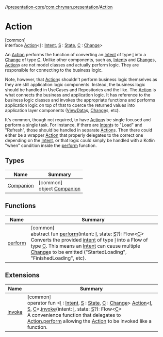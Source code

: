 //[presentation-core](../../../index.md)/[com.chrynan.presentation](../index.md)/[Action](index.md)

# Action

[common]\
interface [Action](index.md)&lt;[I](index.md) : [Intent](../-intent/index.md), [S](index.md) : [State](../-state/index.md), [C](index.md) : [Change](../-change/index.md)&gt;

An [Action](index.md) performs the function of converting an [Intent](../-intent/index.md) of type [I](index.md) into a [Change](../-change/index.md) of type [C](index.md). Unlike other components, such as, [Intent](../-intent/index.md)s and [Change](../-change/index.md)s, [Action](index.md)s are not model classes and actually perform logic. They are responsible for connecting to the business logic.

Note, however, that [Action](index.md)s shouldn't perform business logic themselves as they are still application logic components. Instead, the business logic should be handled in UseCases and Repositories and the like. The [Action](index.md) is what connects the business and application logic. It has reference to the business logic classes and invokes the appropriate functions and performs application logic on top of that to coerce the returned values into application layer components ([ViewData](../-view-data/index.md)s, [Change](../-change/index.md)s, etc).

It's common, though not required, to have [Action](index.md)s be single focused and perform a single task. For instance, if there are [Intent](../-intent/index.md)s to "Load" and "Refresh", those should be handled in separate [Action](index.md)s. Then there could either be a wrapper [Action](index.md) that properly delegates to the correct one depending on the [Intent](../-intent/index.md), or that logic could simply be handled with a Kotlin "when" condition inside the [perform](perform.md) function.

## Types

| Name | Summary |
|---|---|
| [Companion](-companion/index.md) | [common]<br>object [Companion](-companion/index.md) |

## Functions

| Name | Summary |
|---|---|
| [perform](perform.md) | [common]<br>abstract fun [perform](perform.md)(intent: [I](index.md), state: [S](index.md)?): Flow&lt;[C](index.md)&gt;<br>Converts the provided [intent](perform.md) of type [I](index.md) into a Flow of type [C](index.md). This means an [Intent](../-intent/index.md) can cause multiple [Change](../-change/index.md)s to be emitted ("StartedLoading", "FinishedLoading", etc). |

## Extensions

| Name | Summary |
|---|---|
| [invoke](../invoke.md) | [common]<br>operator fun &lt;[I](../invoke.md) : [Intent](../-intent/index.md), [S](../invoke.md) : [State](../-state/index.md), [C](../invoke.md) : [Change](../-change/index.md)&gt; [Action](index.md)&lt;[I](../invoke.md), [S](../invoke.md), [C](../invoke.md)&gt;.[invoke](../invoke.md)(intent: [I](../invoke.md), state: [S](../invoke.md)?): Flow&lt;[C](../invoke.md)&gt;<br>A convenience function that delegates to [Action.perform](perform.md) allowing the [Action](index.md) to be invoked like a function. |
